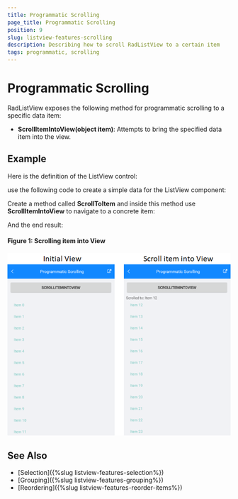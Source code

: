 ```yaml
---
title: Programmatic Scrolling
page_title: Programmatic Scrolling
position: 9
slug: listview-features-scrolling
description: Describing how to scroll RadListView to a certain item
tags: programmatic, scrolling
---
```


# Programmatic Scrolling

RadListView exposes the following method for programmatic scrolling to a specific data item: 

* **ScrollItemIntoView(object item)**: Attempts to bring the specified data item into the view.

## Example

Here is the definition of the ListView control:

<snippet id='listview-features-programmatic-scrolling-xaml'/>

use the following code to create a simple data for the ListView component:

<snippet id='listview-features-programmatic-scrolling'/>

Create a method called **ScrollToItem** and inside this method use __ScrollItemIntoView__ to navigate to a concrete item:

<snippet id='listview-features-programmatic-scrolling-scroll-to-item-method'/>
	
And the end result:

#### Figure 1: Scrolling item into View
![](images/listview-features-scrolling.png)
	
## See Also

- [Selection]({%slug listview-features-selection%})
- [Grouping]({%slug listview-features-grouping%})
- [Reordering]({%slug listview-features-reorder-items%})


